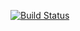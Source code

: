 [![Build Status](https://app.travis-ci.com/Siri-Balmoori/2148902-PAT-assgn4.svg?branch=main)](https://app.travis-ci.com/Siri-Balmoori/2148902-PAT-assgn4)